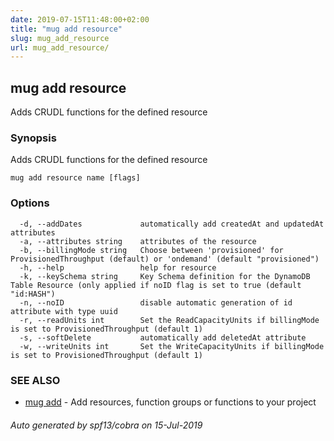 ```yaml
---
date: 2019-07-15T11:48:00+02:00
title: "mug add resource"
slug: mug_add_resource
url: mug_add_resource/
---
```

## mug add resource

Adds CRUDL functions for the defined resource

### Synopsis

Adds CRUDL functions for the defined resource

```
mug add resource name [flags]
```

### Options

```
  -d, --addDates             automatically add createdAt and updatedAt attributes
  -a, --attributes string    attributes of the resource
  -b, --billingMode string   Choose between 'provisioned' for ProvisionedThroughput (default) or 'ondemand' (default "provisioned")
  -h, --help                 help for resource
  -k, --keySchema string     Key Schema definition for the DynamoDB Table Resource (only applied if noID flag is set to true (default "id:HASH")
  -n, --noID                 disable automatic generation of id attribute with type uuid
  -r, --readUnits int        Set the ReadCapacityUnits if billingMode is set to ProvisionedThroughput (default 1)
  -s, --softDelete           automatically add deletedAt attribute
  -w, --writeUnits int       Set the WriteCapacityUnits if billingMode is set to ProvisionedThroughput (default 1)
```

### SEE ALSO

* [mug add](mug_add/)	 - Add resources, function groups or functions to your project

###### Auto generated by spf13/cobra on 15-Jul-2019
